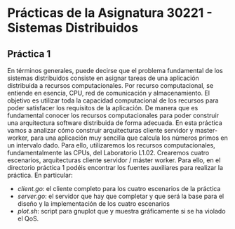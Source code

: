 # Prácticas de la Asignatura 30221 - Sistemas Distribuidos
## Práctica 1
En términos generales, puede decirse que el problema fundamental de los sistemas distribuidos consiste en asignar tareas de una aplicación distribuida a recursos
computacionales. Por recurso computacional, se entiende en esencia, CPU, red de comunicación y almacenamiento. El objetivo es utilizar toda la 
capacidad computacional de los recursos para poder satisfacer los requisitos de la aplicación. De manera que es fundamental conocer los recursos
 computacionales para poder construir una arquitectura software distribuida de forma adecuada. En esta práctica vamos a analizar cómo construir 
arquitecturas cliente servidor y master-worker, para una aplicación muy sencilla que calcula los números primos en un intervalo dado.
Para ello, utilizaremos los recursos computacionales, fundamentalmente las CPUs, del Laboratorio L1.02. Crearemos cuatro escenarios, 
arquitecturas cliente servidor / máster worker. Para ello, en el directorio práctica 1 podéis encontrar los fuentes auxiliares para realizar la práctica. En particular:
- *client.go*: el cliente completo para los cuatro escenarios de la práctica
- *server.go*: el servidor que hay que completar y que será la base para el diseño y la implementación de los cuatro escenarios
- *plot.sh*: script para gnuplot que y muestra gráficamente si se ha violado el QoS.
